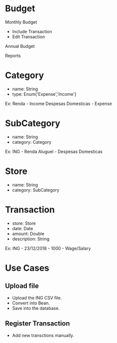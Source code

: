 # Budget
Monthly Budget
 - Include Transaction
 - Edit Transaction
 
Annual Budget

Reports

# Category
  - name: String
  - type: Enum{'Expense','Income'}
  
Ex:
Renda - Income
Despesas Domesticas - Expense

# SubCategory
  - name: String
  - category: Category
  
Ex:
ING - Renda
Aluguel - Despesas Domesticas

# Store
  - name: String
  - category: SubCategory
  
# Transaction
  - store: Store
  - date: Date
  - amount: Double
  - description: String
  
Ex:
ING - 23/12/2018 - 1000 - Wage/Salary

# Use Cases

## Upload file

- Upload the ING CSV file.
- Convert into Bean.
- Save into the database.

## Register Transaction

- Add new transctions manually.
